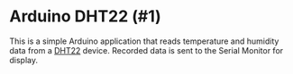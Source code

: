 # Arduino DHT22 (#1)

This is a simple Arduino application that reads temperature and humidity data from a [DHT22](https://www.adafruit.com/product/385) device. Recorded data is sent to the Serial Monitor for display.